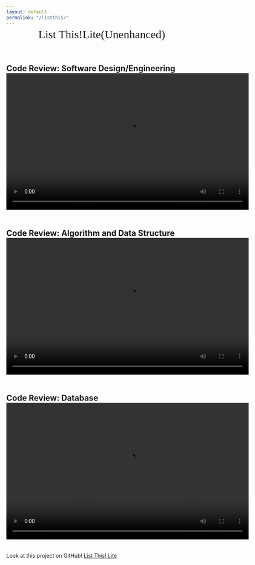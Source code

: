 ```yaml
---
layout: default
permalink: "/listthis/"
---
```

<div style="text-align: center; margin-top: -10px;margin-bottom: 60px;">
  <span style="display: block; font-size: 30px; font-family: Monaco, 'Bitstream Vera Sans Mono', 'Lucida Console', Terminal;">List This!Lite(Unenhanced)</span>
</div>


<style>
  h2 {
    margin-bottom: 10px;
  }
  video {
    margin-top: -10px;
    margin-bottom: 20px;
  }
</style>

<h2>Code Review: Software Design/Engineering</h2>
<video width="640" height="360" controls>
  <source src="{{ site.baseurl }}\assets\SDEngineering.mp4" type="video/mp4">
  Your browser does not support the video tag.
</video>

<h2>Code Review: Algorithm and Data Structure</h2>
<video width="640" height="360" controls>
  <source src="{{ site.baseurl }}\assets\algdata.mp4" type="video/mp4">
  Your browser does not support the video tag.
</video>

<h2>Code Review: Database</h2>
<video width="640" height="360" controls>
  <source src="{{ site.baseurl }}\assets\Databases.mp4" type="video/mp4">
  Your browser does not support the video tag.
</video>


Look at this project on GitHub!
[List This! Lite](https://github.com/JePardue84/ListThisLite.git)
